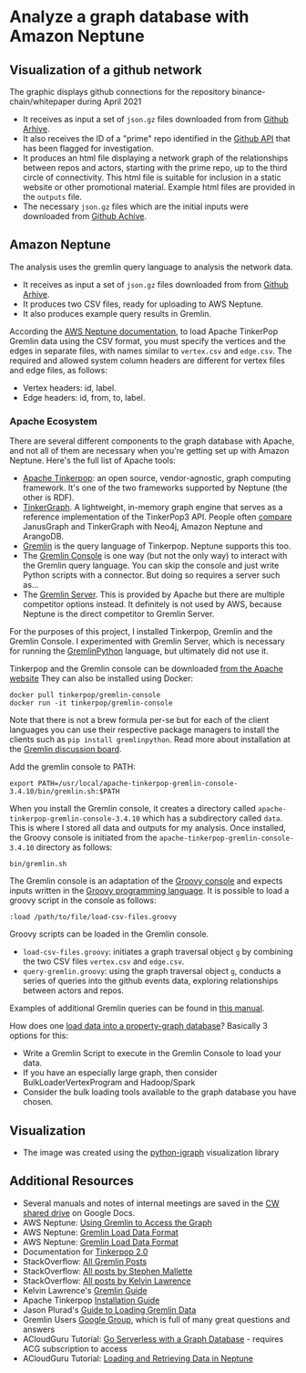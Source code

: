# Analyze a graph database with Amazon Neptune

## Visualization of a github network
The graphic displays github connections for the repository binance-chain/whitepaper during April 2021
- It receives as input a set of `json.gz` files downloaded from from [Github Arhive](https://api.github.com).
- It also receives the ID of a "prime" repo identified in the [Github API](https://api.github.com) that has been flagged for investigation.
- It produces an html file displaying a network graph of the relationships between repos and actors, starting with the prime repo, up to the third circle of connectivity. This html file is suitable for inclusion in a static website or other promotional material. Example html files are provided in the `outputs` file.
- The necessary `json.gz` files which are the initial inputs were downloaded from [Github Achive](https://www.gharchive.org/).

## Amazon Neptune
The analysis uses the gremlin query language to analysis the network data.
- It receives as input a set of `json.gz` files downloaded from from [Github Arhive](gharchive.org).
- It produces two CSV files, ready for uploading to AWS Neptune.
- It also produces example query results in Gremlin.

According the [AWS Neptune documentation](https://docs.aws.amazon.com/neptune/latest/userguide/bulk-load-tutorial-format-gremlin.html), to load Apache TinkerPop Gremlin data using the CSV format, you must specify the vertices and the edges in separate files, with names similar to `vertex.csv` and `edge.csv`. The required and allowed system column headers are different for vertex files and edge files, as follows:

- Vertex headers: id, label.
- Edge headers: id, from, to, label.


### Apache Ecosystem

There are several different components to the graph database with Apache, and not all of them are necessary when you're getting set up with Amazon Neptune. Here's the full list of Apache tools:

- [Apache Tinkerpop](http://tinkerpop.apache.org/): an open source, vendor-agnostic, graph computing framework. It's one of the two frameworks supported by Neptune (the other is RDF).
- [TinkerGraph](https://github.com/tinkerpop/blueprints/wiki/TinkerGraph). A lightweight, in-memory graph engine that serves as a reference implementation of the TinkerPop3 API. People often [compare]((https://db-engines.com/en/system/JanusGraph%3BTinkerGraph)) JanusGraph and TinkerGraph with Neo4j, Amazon Neptune and ArangoDB.
- [Gremlin](https://tinkerpop.apache.org/gremlin.html) is the query language of Tinkerpop. Neptune supports this too.
- The [Gremlin Console](https://tinkerpop.apache.org/docs/current/tutorials/the-gremlin-console/) is one way (but not the only way) to interact with the Gremlin query language. You can skip the console and just write Python scripts with a connector. But doing so requires a server such as...
- The [Gremlin Server](https://tinkerpop.apache.org/docs/current/reference/#connecting-gremlin-server). This is provided by Apache but there are multiple competitor options instead. It definitely is not used by AWS, because Neptune is the direct competitor to Gremlin Server.

For the purposes of this project, I installed Tinkerpop, Gremlin and the Gremlin Console. I experimented with Gremlin Server, which is necessary for running the [GremlinPython](https://pypi.org/project/gremlinpython/) language, but ultimately did not use it.



Tinkerpop and the Gremlin console can be downloaded [from the Apache website](https://tinkerpop.apache.org/) They can also be installed using Docker:

```
docker pull tinkerpop/gremlin-console
docker run -it tinkerpop/gremlin-console
```

Note that there is not a brew formula per-se but for each of the client languages you can use their respective package managers to install the clients such as `pip install gremlinpython`. Read more about installation at the [Gremlin discussion board](https://groups.google.com/g/gremlin-users/c/uyvVjw5UecA/m/01TZjkx7AwAJ).

Add the gremlin console to PATH:

```
export PATH=/usr/local/apache-tinkerpop-gremlin-console-3.4.10/bin/gremlin.sh:$PATH
```

When you install the Gremlin console, it creates a directory called `apache-tinkerpop-gremlin-console-3.4.10` which has a subdirectory called `data`. This is where I stored all data and outputs for my analysis. Once installed, the Groovy console is initiated from the `apache-tinkerpop-gremlin-console-3.4.10` directory as follows:

```
bin/gremlin.sh
```

The Gremlin console is an adaptation of the [Groovy console](https://groovyconsole.appspot.com/) and expects inputs written in the [Groovy programming language](https://groovy-lang.org/). It is possible to load a groovy script in the console as follows:

```
:load /path/to/file/load-csv-files.groovy
```

Groovy scripts can be loaded in the Gremlin console.

- `load-csv-files.groovy`: initiates a graph traversal object `g` by combining the two CSV files `vertex.csv` and `edge.csv`.
- `query-gremlin.groovy`: using the graph traversal object `g`, conducts a series of queries into the github events data, exploring relationships between actors and repos.

Examples of additional Gremlin queries can be found in [this manual](https://dkuppitz.github.io/gremlin-cheat-sheet/101.html).

How does one [load data into a property-graph database](https://stackoverflow.com/questions/50043311/gremlin-server-create-a-graph-by-loading-data-from-csv-files-from-gremlin-python)? Basically 3 options for this:

- Write a Gremlin Script to execute in the Gremlin Console to load your data.
- If you have an especially large graph, then consider BulkLoaderVertexProgram and Hadoop/Spark
- Consider the bulk loading tools available to the graph database you have chosen.


## Visualization

- The image was created using the [python-igraph](https://igraph.org/python/) visualization library


## Additional Resources

- Several manuals and notes of internal meetings are saved in the [CW shared drive](https://drive.google.com/drive/folders/1hcbdBPz9fsMzf2Av_76KNN46BVZoDUFj?usp=sharing) on Google Docs.
- AWS Neptune: [Using Gremlin to Access the Graph](https://docs.aws.amazon.com/neptune/latest/userguide/get-started-graph-gremlin.html)
- AWS Neptune: [Gremlin Load Data Format](https://docs.aws.amazon.com/neptune/latest/userguide/bulk-load-tutorial-format-gremlin.html)
- AWS Neptune: [Gremlin Load Data Format](https://docs.aws.amazon.com/neptune/latest/userguide/bulk-load-tutorial-format-gremlin.html)
- Documentation for [Tinkerpop 2.0](http://gremlindocs.spmallette.documentup.com/)
- StackOverflow: [All Gremlin Posts](https://stackoverflow.com/search?q=gremlin&s=e7fc6177-dda7-4681-b3b7-16b6888d618a)
- StackOverflow: [All posts by Stephen Mallette](https://stackoverflow.com/users/1831717/stephen-mallette)
- StackOverflow: [All posts by Kelvin Lawrence](https://stackoverflow.com/users/5442034/kelvin-lawrence)
- Kelvin Lawrence's [Gremlin Guide](https://kelvinlawrence.net/book/Gremlin-Graph-Guide.html#stddev)
- Apache Tinkerpop [Installation Guide](https://drive.google.com/file/d/1w5BROGS5cs6O7EwmYD8wUSYqmVjNex8B/view?usp=sharing)
- Jason Plurad's [Guide to Loading Gremlin Data](https://drive.google.com/file/d/1058gSLPHkbsAbngsyaw1pmKmtImDZUPM/view?usp=sharing)
- Gremlin Users [Google Group](https://groups.google.com/g/gremlin-users/), which is full of many great questions and answers
- ACloudGuru Tutorial: [Go Serverless with a Graph Database](https://acloudguru.com/course/go-serverless-with-a-graph-database) - requires ACG subscription to access
- ACloudGuru Tutorial: [Loading and Retrieving Data in Neptune](https://acloudguru.com/hands-on-labs/loading-and-retrieving-data-in-neptune)
